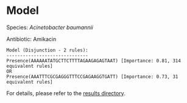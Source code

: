 
# Model

Species: *Acinetobacter baumannii*

Antibiotic: Amikacin

```
Model (Disjunction - 2 rules):
------------------------------
Presence(AAAAAATATGCTTCTTTTAGAAGAGAGTAAT) [Importance: 0.81, 314 equivalent rules]
OR
Presence(AAATTTCGCGAGGGTTTCCGAGAAGGTGATT) [Importance: 0.73, 31 equivalent rules]

```

For details, please refer to the [results directory](../../../../../results/scm_b/acinetobacter%20baumannii/amikacin/repeat_6/).


